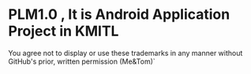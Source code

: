 # PLM1.0 , It is Android Application Project in KMITL
You agree not to display or use these trademarks in any manner without GitHub's prior, written permission (Me&Tom)`
